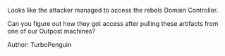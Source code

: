 Looks like the attacker managed to access the rebels Domain Controller.

Can you figure out how they got access after pulling these artifacts from one of our Outpost machines?

Author: TurboPenguin
